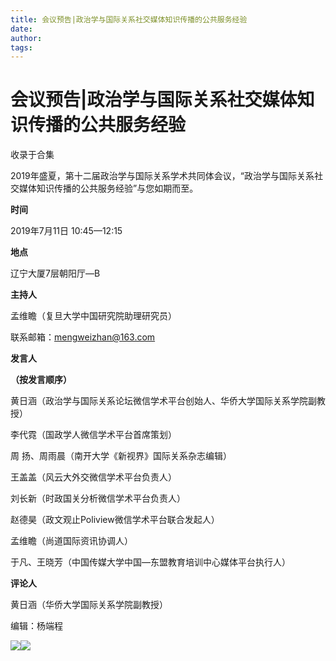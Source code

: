 ```yaml
---
title: 会议预告|政治学与国际关系社交媒体知识传播的公共服务经验
date: 
author: 
tags: 
---
```

# 会议预告|政治学与国际关系社交媒体知识传播的公共服务经验


收录于合集

2019年盛夏，第十二届政治学与国际关系学术共同体会议，“政治学与国际关系社交媒体知识传播的公共服务经验”与您如期而至。

 **时间**

  

2019年7月11日 10:45—12:15

  

 **地点**

  

辽宁大厦7层朝阳厅—B

  

 **主持人**

  

孟维瞻（复旦大学中国研究院助理研究员）  

联系邮箱：mengweizhan@163.com

  

 **发言人**

 **（按发言顺序）**

  

黄日涵（政治学与国际关系论坛微信学术平台创始人、华侨大学国际关系学院副教授）

  

李代霓（国政学人微信学术平台首席策划）

  

周 扬、周雨晨（南开大学《新视界》国际关系杂志编辑）

  

王盖盖（风云大外交微信学术平台负责人）

  

刘长新（时政国关分析微信学术平台负责人）

  

赵德昊（政文观止Poliview微信学术平台联合发起人）

  

孟维瞻（尚道国际资讯协调人）

  

于凡、王晓芳（中国传媒大学中国—东盟教育培训中心媒体平台执行人）

  

  

 **评论人**

  

黄日涵（华侨大学国际关系学院副教授）

  

  

编辑：杨端程  

  

  

![](/images/415/2.jpeg)![](/images/415/3.jpeg)

  


